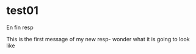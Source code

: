 # test01
En fin resp

This is the first message of my new resp- wonder what it is going to look like
